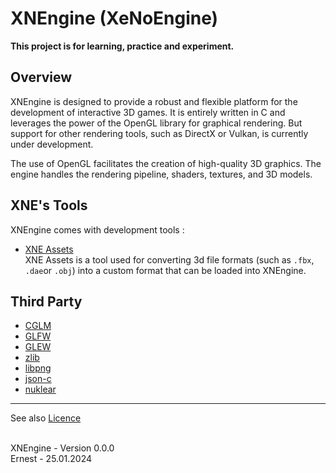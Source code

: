 # XNEngine (XeNoEngine)

**This project is for learning, practice and experiment.**

## Overview

XNEngine is designed to provide a robust and flexible platform for the development of interactive 3D games. It is entirely written in C and leverages the power of the OpenGL library for graphical rendering. But support for other rendering tools, such as DirectX or Vulkan, is currently under development.

The use of OpenGL facilitates the creation of high-quality 3D graphics. The engine handles the rendering pipeline, shaders, textures, and 3D models.

## XNE's Tools 
XNEngine comes with development tools :
- [XNE Assets](tools/xne-tools-assets/)
<br>XNE Assets is a tool used for converting 3d file formats (such as ```.fbx```, ```.dae```or ```.obj```) into a custom format that can be loaded into XNEngine.

## Third Party
- [CGLM](https://github.com/recp/cglm)
- [GLFW](https://www.glfw.org/)
- [GLEW](https://github.com/nigels-com/glew)
- [zlib](https://zlib.net/)
- [libpng](http://www.libpng.org/pub/png/libpng.html)
- [json-c](https://github.com/json-c/json-c)
- [nuklear](https://github.com/Immediate-Mode-UI/Nuklear)

---
See also [Licence](./LICENSE.md)

<br>XNEngine - Version 0.0.0
<br>Ernest - 25.01.2024
